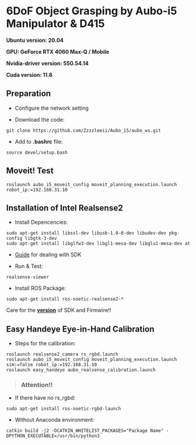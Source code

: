   # 6DoF Object Grasping by Aubo-i5 Manipulator & D415
  
**Ubuntu version: 20.04**

**GPU: GeForce RTX 4060 Max-Q / Mobile**

**Nvidia-driver version: 550.54.14**

**Cuda version: 11.8**

## Preparation
- Configure the network setting

- Download the code:
```
git clone https://github.com/Zzzzleeii/Aubo_i5/aubo_ws.git
```

- Add to **.bashrc** file:
```
source devel/setup.bash
```

## Moveit! Test

```
roslaunch aubo_i5_moveit_config moveit_planning_execution.launch robot_ip:=192.168.31.10
```

## Installation of Intel Realsense2

- Install Depencencies:
```
sudo apt-get install libssl-dev libusb-1.0-0-dev libudev-dev pkg-config libgtk-3-dev
sudo apt-get install libglfw3-dev libgl1-mesa-dev libglu1-mesa-dev at
```

- [Guide](https://github.com/IntelRealSense/librealsense/blob/master/doc/distribution_linux.md#uninstalling-the-packages) for dealing with SDK

- Run & Test:
```
realsense-viewer
```

- Install ROS Package:
```
sudo apt-get install ros-noetic-realsense2-*
```

Care for the [**version**](https://dev.intelrealsense.com/docs/firmware-releases-d400) of SDK and Firmwire!!

## Easy Handeye Eye-in-Hand Calibration

- Steps for the calibration:
```
roslaunch realsense2_camera rs_rgbd.launch
roslaunch aubo_i5_moveit_config moveit_planning_execution.launch sim:=false robot_ip:=192.168.31.10
roslaunch easy_handeye aubo_realsense_calibration.launch
```

> ### Attention!!

- If there have no rs_rgbd:
```
sudo apt-get install ros-noetic-rgbd-launch
```

- Without Anaconda environment:
```
catkin build -j2 -DCATKIN_WHITELIST_PACKAGES="Package Name" -DPYTHON_EXECUTABLE=/usr/bin/python3
```
